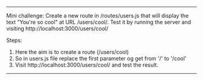 --------------------
Mini challenge:
Create a new route in /routes/users.js that will display the text "You're so cool" at URL /users/cool/. Test it by running the server and visiting http://localhost:3000/users/cool/

Steps:
1) Here the aim is to create a route (/users/cool)
2) So in users.js file replace the first parameter og get from '/' to '/cool'
 3) Visit http://localhost:3000/users/cool/ and test the result.

--------------------


